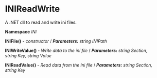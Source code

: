 # INIReadWrite
A .NET dll to read and write ini files.

**Namespace** _INI_


**INIFile()** - _constructor_ / ***Parameters:*** _string INIPath_

**INIWriteValue()** - _Write data to the ini file_ / ***Parameters:*** _string Section, string Key, string Value_

**INIReadValue()** - _Read data from the ini file_ / ***Parameters:*** _string Section, string Key_
